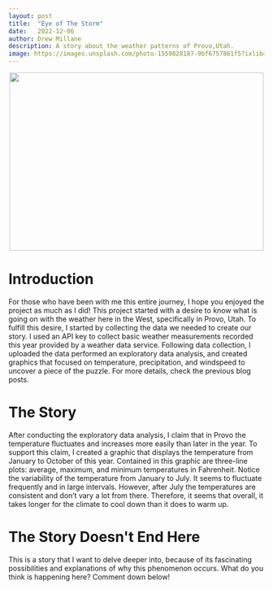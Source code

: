 ```yaml
---
layout: post
title:  "Eye of The Storm"
date:   2022-12-06
author: Drew Millane 
description: A story about the weather patterns of Provo,Utah.
image: https://images.unsplash.com/photo-1559828187-9bf6757861f5?ixlib=rb-4.0.3&ixid=MnwxMjA3fDB8MHxwaG90by1wYWdlfHx8fGVufDB8fHx8&auto=format&fit=crop&w=2070&q=80
---
```



<p align="center">
<img src="https://images.unsplash.com/photo-1559828187-9bf6757861f5?ixlib=rb-4.0.3&ixid=MnwxMjA3fDB8MHxwaG90by1wYWdlfHx8fGVufDB8fHx8&auto=format&fit=crop&w=2070&q=80" width = "500" height='350'>
</p>

# Introduction

For those who have been with me this entire journey, I hope you enjoyed the project as much as I did! This project started with a desire to know what is going on with the weather here in the West, specifically in Provo, Utah. To fulfill this desire, I started by collecting the data we needed to create our story. I used an API key to collect basic weather measurements recorded this year provided by a weather data service. Following data collection, I uploaded the data performed an exploratory data analysis, and created graphics that focused on temperature, precipitation, and windspeed to uncover a piece of the puzzle. For more details, check the previous blog posts. 

# The Story 

After conducting the exploratory data analysis, I claim that in Provo the temperature fluctuates and increases more easily than later in the year. To support this claim, I created a graphic that displays the temperature from January to October of this year. Contained in this graphic are three-line plots: average, maximum, and minimum temperatures in Fahrenheit. Notice the variability of the temperature from January to July. It seems to fluctuate frequently and in large intervals. However, after July the temperatures are consistent and don’t vary a lot from there. Therefore, it seems that overall, it takes longer for the climate to cool down than it does to warm up. 

# The Story Doesn't End Here
This is a story that I want to delve deeper into, because of its fascinating possibilities and explanations of why this phenomenon occurs. What do you think is happening here? Comment down below! 


